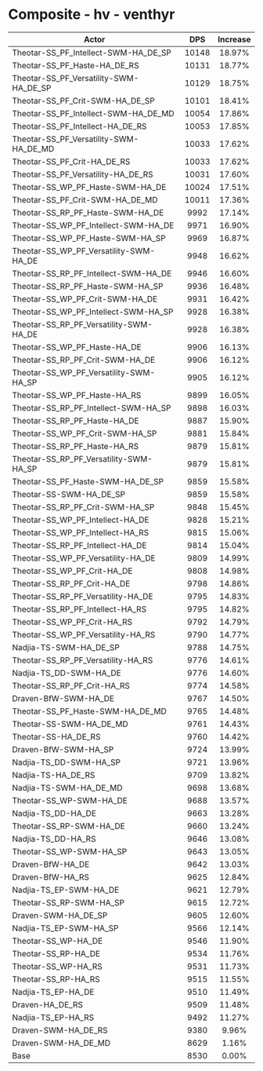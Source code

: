 # Composite - hv - venthyr
| Actor | DPS | Increase |
|---|:---:|:---:|
|Theotar-SS_PF_Intellect-SWM-HA_DE_SP|10148|18.97%|
|Theotar-SS_PF_Haste-HA_DE_RS|10131|18.77%|
|Theotar-SS_PF_Versatility-SWM-HA_DE_SP|10129|18.75%|
|Theotar-SS_PF_Crit-SWM-HA_DE_SP|10101|18.41%|
|Theotar-SS_PF_Intellect-SWM-HA_DE_MD|10054|17.86%|
|Theotar-SS_PF_Intellect-HA_DE_RS|10053|17.85%|
|Theotar-SS_PF_Versatility-SWM-HA_DE_MD|10033|17.62%|
|Theotar-SS_PF_Crit-HA_DE_RS|10033|17.62%|
|Theotar-SS_PF_Versatility-HA_DE_RS|10031|17.60%|
|Theotar-SS_WP_PF_Haste-SWM-HA_DE|10024|17.51%|
|Theotar-SS_PF_Crit-SWM-HA_DE_MD|10011|17.36%|
|Theotar-SS_RP_PF_Haste-SWM-HA_DE|9992|17.14%|
|Theotar-SS_WP_PF_Intellect-SWM-HA_DE|9971|16.90%|
|Theotar-SS_WP_PF_Haste-SWM-HA_SP|9969|16.87%|
|Theotar-SS_WP_PF_Versatility-SWM-HA_DE|9948|16.62%|
|Theotar-SS_RP_PF_Intellect-SWM-HA_DE|9946|16.60%|
|Theotar-SS_RP_PF_Haste-SWM-HA_SP|9936|16.48%|
|Theotar-SS_WP_PF_Crit-SWM-HA_DE|9931|16.42%|
|Theotar-SS_WP_PF_Intellect-SWM-HA_SP|9928|16.38%|
|Theotar-SS_RP_PF_Versatility-SWM-HA_DE|9928|16.38%|
|Theotar-SS_WP_PF_Haste-HA_DE|9906|16.13%|
|Theotar-SS_RP_PF_Crit-SWM-HA_DE|9906|16.12%|
|Theotar-SS_WP_PF_Versatility-SWM-HA_SP|9905|16.12%|
|Theotar-SS_WP_PF_Haste-HA_RS|9899|16.05%|
|Theotar-SS_RP_PF_Intellect-SWM-HA_SP|9898|16.03%|
|Theotar-SS_RP_PF_Haste-HA_DE|9887|15.90%|
|Theotar-SS_WP_PF_Crit-SWM-HA_SP|9881|15.84%|
|Theotar-SS_RP_PF_Haste-HA_RS|9879|15.81%|
|Theotar-SS_RP_PF_Versatility-SWM-HA_SP|9879|15.81%|
|Theotar-SS_PF_Haste-SWM-HA_DE_SP|9859|15.58%|
|Theotar-SS-SWM-HA_DE_SP|9859|15.58%|
|Theotar-SS_RP_PF_Crit-SWM-HA_SP|9848|15.45%|
|Theotar-SS_WP_PF_Intellect-HA_DE|9828|15.21%|
|Theotar-SS_WP_PF_Intellect-HA_RS|9815|15.06%|
|Theotar-SS_RP_PF_Intellect-HA_DE|9814|15.04%|
|Theotar-SS_WP_PF_Versatility-HA_DE|9809|14.99%|
|Theotar-SS_WP_PF_Crit-HA_DE|9808|14.98%|
|Theotar-SS_RP_PF_Crit-HA_DE|9798|14.86%|
|Theotar-SS_RP_PF_Versatility-HA_DE|9795|14.83%|
|Theotar-SS_RP_PF_Intellect-HA_RS|9795|14.82%|
|Theotar-SS_WP_PF_Crit-HA_RS|9792|14.79%|
|Theotar-SS_WP_PF_Versatility-HA_RS|9790|14.77%|
|Nadjia-TS-SWM-HA_DE_SP|9788|14.75%|
|Theotar-SS_RP_PF_Versatility-HA_RS|9776|14.61%|
|Nadjia-TS_DD-SWM-HA_DE|9776|14.60%|
|Theotar-SS_RP_PF_Crit-HA_RS|9774|14.58%|
|Draven-BfW-SWM-HA_DE|9767|14.50%|
|Theotar-SS_PF_Haste-SWM-HA_DE_MD|9765|14.48%|
|Theotar-SS-SWM-HA_DE_MD|9761|14.43%|
|Theotar-SS-HA_DE_RS|9760|14.42%|
|Draven-BfW-SWM-HA_SP|9724|13.99%|
|Nadjia-TS_DD-SWM-HA_SP|9721|13.96%|
|Nadjia-TS-HA_DE_RS|9709|13.82%|
|Nadjia-TS-SWM-HA_DE_MD|9698|13.68%|
|Theotar-SS_WP-SWM-HA_DE|9688|13.57%|
|Nadjia-TS_DD-HA_DE|9663|13.28%|
|Theotar-SS_RP-SWM-HA_DE|9660|13.24%|
|Nadjia-TS_DD-HA_RS|9646|13.08%|
|Theotar-SS_WP-SWM-HA_SP|9643|13.05%|
|Draven-BfW-HA_DE|9642|13.03%|
|Draven-BfW-HA_RS|9625|12.84%|
|Nadjia-TS_EP-SWM-HA_DE|9621|12.79%|
|Theotar-SS_RP-SWM-HA_SP|9615|12.72%|
|Draven-SWM-HA_DE_SP|9605|12.60%|
|Nadjia-TS_EP-SWM-HA_SP|9566|12.14%|
|Theotar-SS_WP-HA_DE|9546|11.90%|
|Theotar-SS_RP-HA_DE|9534|11.76%|
|Theotar-SS_WP-HA_RS|9531|11.73%|
|Theotar-SS_RP-HA_RS|9515|11.55%|
|Nadjia-TS_EP-HA_DE|9510|11.49%|
|Draven-HA_DE_RS|9509|11.48%|
|Nadjia-TS_EP-HA_RS|9492|11.27%|
|Draven-SWM-HA_DE_RS|9380|9.96%|
|Draven-SWM-HA_DE_MD|8629|1.16%|
|Base|8530|0.00%|
